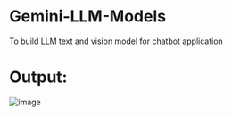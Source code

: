 # Gemini-LLM-Models
To build LLM text and vision model for chatbot application

# Output:
![image](https://github.com/Arulkumar03/Gemini-LLM-Models/assets/117987790/feb6db4b-17c8-4b6f-a823-5ce6cd2231cc)
